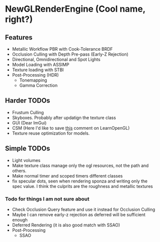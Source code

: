 <!--- https://github.com/adam-p/markdown-here/wiki/Markdown-Cheatsheet#headers -->
# NewGLRenderEngine (Cool name, right?)

## Features
* Metallic Workflow PBR with Cook-Tolerance BRDF
* Occlusion Culling with Depth Pre-pass (Early-Z Rejection)
* Directional, Omnidirectional and Spot Lights
* Model Loading with ASSIMP
* Texture loading with STBI
* Post-Processing (HDR)
	* Tonemapping
	* Gamma Correction

## Harder TODOs
* Frustum Culling
* Skyboxes. Probably after updatign the texture class
* GUI (Dear ImGui)
* CSM (Here I'd like to save [this](https://disqus.com/by/disqus_XCUOEk9iLH/?) comment on LearnOpenGL)
* Texture reuse optimization for models.

## Simple TODOs
* Light volumes
* Make texture class manage only the ogl resources, not the path and others.
* Make normal timer and scoped timers different classes
* fix specular dots, seen when rendering sponza and writing only the spec value. I think the culprits are the roughness and metallic textures
	
### Todo for things I am not sure about
* Check Occlusion Query feature and use it instead for Occlusion Culling
* Maybe I can remove early-z rejection as deferred will be sufficient enough
* Deferred Rendering (it is also good match with SSAO)
* Post-Processing
	* SSAO

<!---
## Passes (I have to minimize them, and there will be a lot more)
* Depth Pre-pass
* PBR Pass
* Gradient Skybox Pass (It is ugly but better than nothing)
* Post-Processing pass (all previous passes were rendered on an HDR framebuffer)
-->